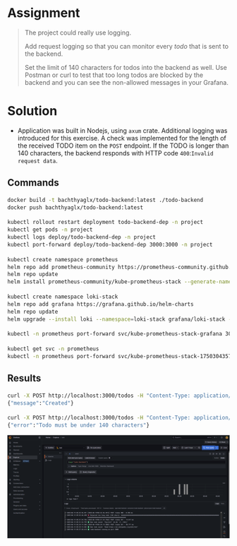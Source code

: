 # Assignment

> The project could really use logging.
> 
> Add request logging so that you can monitor every *todo* that is sent to the backend.
> 
> Set the limit of 140 characters for todos into the backend as well. Use Postman or curl to test that too long todos are blocked by the backend and you can see the non-allowed messages in your Grafana.

# Solution

- Application was built in Nodejs, using `axum` crate. Additional logging was introduced for this exercise. A check was implemented for the length of the received TODO item on the `POST` endpoint. If the TODO is longer than 140 characters, the backend responds with HTTP code `400`:`Invalid request data`. 

## Commands

```bash
docker build -t bachthyaglx/todo-backend:latest ./todo-backend
docker push bachthyaglx/todo-backend:latest

kubectl rollout restart deployment todo-backend-dep -n project
kubectl get pods -n project
kubectl logs deploy/todo-backend-dep -n project
kubectl port-forward deploy/todo-backend-dep 3000:3000 -n project

kubectl create namespace prometheus
helm repo add prometheus-community https://prometheus-community.github.io/helm-charts
helm repo update
helm install prometheus-community/kube-prometheus-stack --generate-name --namespace prometheus

kubectl create namespace loki-stack
helm repo add grafana https://grafana.github.io/helm-charts
helm repo update
helm upgrade --install loki --namespace=loki-stack grafana/loki-stack --set loki.image.tag=2.9.3

kubectl -n prometheus port-forward svc/kube-prometheus-stack-grafana 3000:80

kubectl get svc -n prometheus
kubectl -n prometheus port-forward svc/kube-prometheus-stack-1750304357-grafana 3000:80
```

## Results

```bash
curl -X POST http://localhost:3000/todos -H "Content-Type: application/json" -d "{\"content\":\"Read https://en.wikipedia.org/wiki/Cat\"}"
{"message":"Created"}

curl -X POST http://localhost:3000/todos -H "Content-Type: application/json" -d "{\"content\":\"AAAAAAAAAAAAAAAAAAAAAAAAAAAAAAAAAAAAAAAAAAAAAAAAAAAAAAAAAAAAAAAAAAAAAAAAAAAAAAAAAAAAAAAAAAAAAAAAAAAAAAAAAAAAAAAAAAAAAAAAAAAAAAAAAAAAAAAAAAAAAAAAAAAAAAAAAAAAAAAA\"}"
{"error":"Todo must be under 140 characters"}
```

![alt text](image.png)